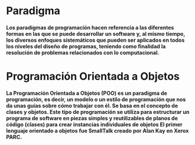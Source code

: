 # Paradigma
#### Los paradigmas de programación hacen referencia a las diferentes formas en las que se puede desarrollar un software y, al mismo tiempo, los diversos enfoques sistemáticos que pueden ser aplicados en todos los niveles del diseño de programas, teniendo como finalidad la resolución de problemas relacionados con lo computacional.
# Programación Orientada a Objetos
#### La Programación Orientada a Objetos (POO) es un paradigma de programación, es decir, un modelo o un estilo de programación que nos da unas guías sobre cómo trabajar con él. Se basa en el concepto de clases y objetos. Este tipo de programación se utiliza para estructurar un programa de software en piezas simples y reutilizables de planos de código (clases) para crear instancias individuales de objetos El primer lenguaje orientado a objetos fue SmallTalk creado  por Alan Kay en Xerox PARC.